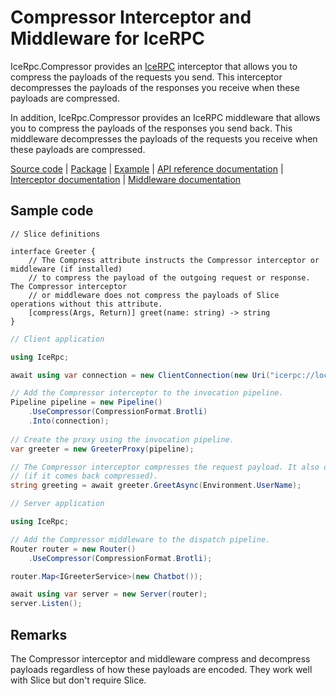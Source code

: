 # Compressor Interceptor and Middleware for IceRPC

IceRpc.Compressor provides an [IceRPC][icerpc] interceptor that allows you to compress the payloads of the requests
you send. This interceptor decompresses the payloads of the responses you receive when these payloads are compressed.

In addition, IceRpc.Compressor provides an IceRPC middleware that allows you to compress the payloads of the responses
you send back. This middleware decompresses the payloads of the requests you receive when these payloads are compressed.

[Source code][source] | [Package][package] | [Example][example] | [API reference documentation][api] | [Interceptor documentation][interceptor] | [Middleware documentation][middleware]

## Sample code

```slice
// Slice definitions

interface Greeter {
    // The Compress attribute instructs the Compressor interceptor or middleware (if installed)
    // to compress the payload of the outgoing request or response. The Compressor interceptor
    // or middleware does not compress the payloads of Slice operations without this attribute.
    [compress(Args, Return)] greet(name: string) -> string
}
```

```csharp
// Client application

using IceRpc;

await using var connection = new ClientConnection(new Uri("icerpc://localhost"));

// Add the Compressor interceptor to the invocation pipeline.
Pipeline pipeline = new Pipeline()
    .UseCompressor(CompressionFormat.Brotli)
    .Into(connection);
    
// Create the proxy using the invocation pipeline.
var greeter = new GreeterProxy(pipeline);

// The Compressor interceptor compresses the request payload. It also decompresses the response payload
// (if it comes back compressed).
string greeting = await greeter.GreetAsync(Environment.UserName);
```

```csharp
// Server application

using IceRpc;

// Add the Compressor middleware to the dispatch pipeline.
Router router = new Router()
    .UseCompressor(CompressionFormat.Brotli);

router.Map<IGreeterService>(new Chatbot());

await using var server = new Server(router);
server.Listen();
```

## Remarks

The Compressor interceptor and middleware compress and decompress payloads regardless of how
these payloads are encoded. They work well with Slice but don't require Slice.

[api]: https://api.testing.zeroc.com/csharp/api/IceRpc.Compressor.html
[interceptor]: https://docs.testing.zeroc.com/docs/icerpc-core/invocation/interceptor
[example]: https://github.com/icerpc/icerpc-csharp/tree/main/examples/Compress
[icerpc]: https://www.nuget.org/packages/IceRpc
[middleware]: https://docs.testing.zeroc.com/docs/icerpc-core/dispatch/middleware
[package]: https://www.nuget.org/packages/IceRpc.Compressor 
[source]: https://github.com/icerpc/icerpc-csharp/tree/main/src/IceRpc.Compressor
